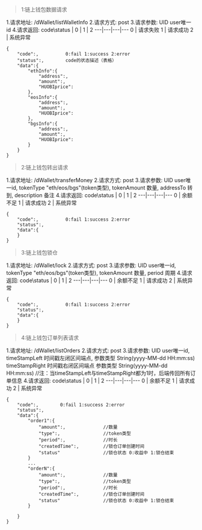 >1:链上钱包数据请求

1.请求地址: /dWallet/listWalletInfo
2.请求方式: post
3.请求参数: UID user唯一id
4.请求返回:
code\status | 0 | 1 |  2
---|---|---|---
0 | 请求失败
1 | 请求成功
2 | 系统异常
```
{
	"code":,		  0:fail 1:success 2:error
	"status":,		  code的状态描述（表格）
	"data":{
		"ethInfo":{
			"address":,
			"amount":,
			"HUOBIprice":
		},
		"eosInfo":{
			"address":,
			"amount":,
			"HUOBIprice":
		},
		"bgsInfo":{
			"address":,
			"amount":,
			"HUOBIprice":
		}
	}
}
```

>2:链上钱包转出请求

1.请求地址: /dWallet/transferMoney
2.请求方式: post
3.请求参数: UID user唯一id, tokenType "eth/eos/bgs"(token类型), tokenAmount 数量, addressTo 转到, description 备注
4.请求返回:
code\status | 0 | 1 |  2
---|---|---|---
0 | 余额不足
1 | 请求成功
2 | 系统异常
```
{
	"code":,		  0:fail 1:success 2:error
	"status":,		  
	"data":{
	}
}
```


>3:链上钱包锁仓

1.请求地址: /dWallet/lock
2.请求方式: post
3.请求参数: UID user唯一id, tokenType "eth/eos/bgs"(token类型), tokenAmount 数量, period 周期
4.请求返回:
code\status | 0 | 1 |  2
---|---|---|---
0 | 余额不足 
1 | 请求成功
2 | 系统异常
```
{
	"code":,		  0:fail 1:success 2:error
	"status":,		  
	"data":{
	}
}
```


>4:链上钱包订单列表请求

1.请求地址: /dWallet/listOrders
2.请求方式: post
3.请求参数: UID user唯一id,
    timeStampLeft 时间戳左闭区间端点,
        参数类型 String(yyyy-MM-dd HH:mm:ss)
    timeStampRight 时间戳右闭区间端点
        参数类型 String(yyyy-MM-dd HH:mm:ss)
        //注：当timeStampLeft与timeStampRight都为1时，后端传回所有订单信息
4.请求返回:
code\status | 0 | 1 |  2
---|---|---|---
0 | 余额不足
1 | 请求成功
2 | 系统异常
```
{
	"code":,		0:fail 1:success 2:error
	"status":,		 
	"data":{
		"order1":{
			"amount":,				//数量
			"type":,				//token类型
			"period":,				//时长
			"createdTime":,			//锁仓订单创建时间
			"status"				//锁仓状态 0:收益中 1:锁仓结束
		}
		...
		"orderN":{
			"amount":,				//数量
			"type":,				//token类型
			"period":,				//时长
			"createdTime":,			//锁仓订单创建时间
			"status"				//锁仓状态 0:收益中 1:锁仓结束
		}

	}
}
```

